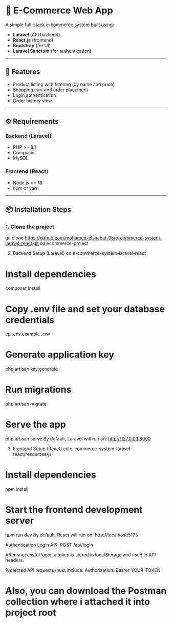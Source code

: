 # 🛒 E-Commerce Web App

A simple full-stack e-commerce system built using:

- **Laravel** (API backend)
- **React.js** (frontend)
- **Bootstrap** (for UI)
- **Laravel Sanctum** (for authentication)

---

## 🚀 Features

- Product listing with filtering (by name and price)
- Shopping cart and order placement
- Login authentication
- Order history view

---

## ⚙️ Requirements

### Backend (Laravel)
- PHP >= 8.1
- Composer
- MySQL

### Frontend (React)
- Node.js >= 18
- npm or yarn

---

## 📦 Installation Steps

### 1. Clone the project

git clone https://github.com/mohamed-elshahat-95/e-commerce-system-laravel-react.git
cd ecommerce-project

2. Backend Setup (Laravel)
cd e-commerce-system-laravel-react

# Install dependencies
composer install

# Copy .env file and set your database credentials
cp .env.example .env

# Generate application key
php artisan key:generate

# Run migrations
php artisan migrate

# Serve the app
php artisan serve
By default, Laravel will run on:
http://127.0.0.1:8000

3. Frontend Setup (React)
cd e-commerce-system-laravel-react/resources/js

# Install dependencies
npm install

# Start the frontend development server
npm run dev
By default, React will run on:
http://localhost:5173

Authentication
Login API: POST /api/login

After successful login, a token is stored in localStorage and used in API headers.

Protected API requests must include:
Authorization: Bearer YOUR_TOKEN

# Also, you can download the Postman collection where i attached it into project root 

